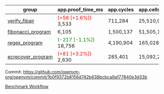 | group | app.proof_time_ms | app.cycles | app.cells_used | leaf.proof_time_ms | leaf.cycles | leaf.cells_used |
| -- | -- | -- | -- | -- | -- | -- |
| [verify_fibair](https://github.com/openvm-org/openvm/blob/benchmark-results/benchmarks-pr/1211/verify_fibair-1b0f9372b8156d742b638bcbca9a177840e3d33b.md) |<span style='color: red'>(+56 [+1.6%])</span> 3,533 |  711,284 |  25,510,945 |- | - | - |
| [fibonacci_program](https://github.com/openvm-org/openvm/blob/benchmark-results/benchmarks-pr/1211/fibonacci-1b0f9372b8156d742b638bcbca9a177840e3d33b.md) | 6,105 |  1,500,137 |  51,505,102 |- | - | - |
| [regex_program](https://github.com/openvm-org/openvm/blob/benchmark-results/benchmarks-pr/1211/regex-1b0f9372b8156d742b638bcbca9a177840e3d33b.md) |<span style='color: green'>(-217 [-1.1%])</span> 18,756 |  4,190,904 |  165,028,173 |- | - | - |
| [ecrecover_program](https://github.com/openvm-org/openvm/blob/benchmark-results/benchmarks-pr/1211/ecrecover-1b0f9372b8156d742b638bcbca9a177840e3d33b.md) |<span style='color: red'>(+81 [+3.2%])</span> 2,630 |  285,401 |  15,092,297 |- | - | - |


Commit: https://github.com/openvm-org/openvm/commit/1b0f9372b8156d742b638bcbca9a177840e3d33b

[Benchmark Workflow](https://github.com/openvm-org/openvm/actions/runs/12791641288)
